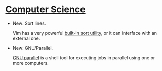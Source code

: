 # [Computer Science](vim.md)

* New: Sort lines.

    Vim has a very powerful
    [built-in sort utility](https://vim.fandom.com/wiki/Sort_lines), or it can
    interface with an external one.
    

* New: GNU/Parallel.

    [GNU parallel](https://www.gnu.org/software/parallel/) is a shell tool for
    executing jobs in parallel using one or more computers.